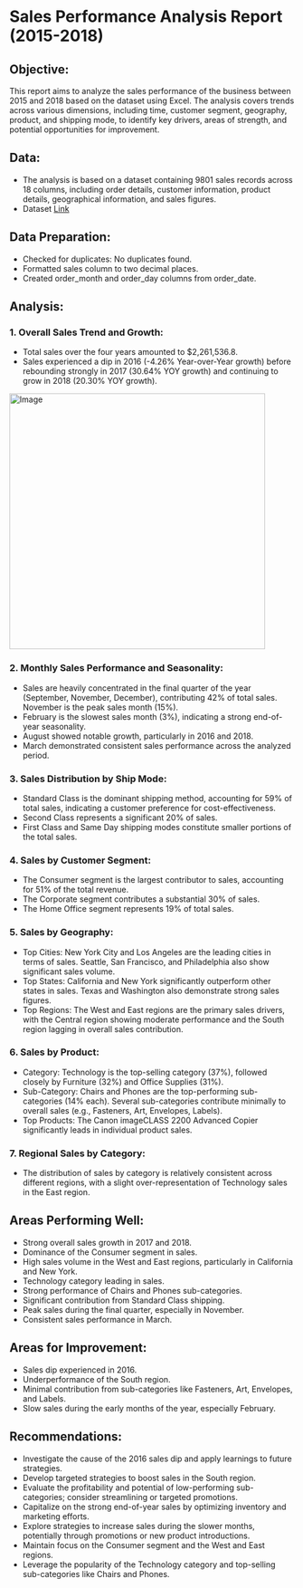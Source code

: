 # Sales Performance Analysis Report (2015-2018)
## Objective:
This report aims to analyze the sales performance of the business between 2015 and 2018 based on the dataset using Excel. The analysis covers trends across various dimensions, including time, customer segment, geography, product, and shipping mode, to identify key drivers, areas of strength, and potential opportunities for improvement.
## Data:
- The analysis is based on a dataset containing 9801 sales records across 18 columns, including order details, customer information, product details, geographical information, and sales figures.
- Dataset [Link](https://www.kaggle.com/datasets/bhanupratapbiswas/superstore-sales)
## Data Preparation:
- Checked for duplicates: No duplicates found.
- Formatted sales column to two decimal places.
- Created order_month and order_day columns from order_date.
## Analysis:
### 1. Overall Sales Trend and Growth:
- Total sales over the four years amounted to $2,261,536.8.
- Sales experienced a dip in 2016 (-4.26% Year-over-Year growth) before rebounding strongly in 2017 (30.64% YOY growth) and continuing to grow in 2018 (20.30% YOY growth).
<img width="452" alt="Image" src="https://github.com/user-attachments/assets/b12431f9-3c5d-4520-a076-cfe9f43d778e" />

### 2. Monthly Sales Performance and Seasonality:
- Sales are heavily concentrated in the final quarter of the year (September, November, December), contributing 42% of total sales. November is the peak sales month (15%).
- February is the slowest sales month (3%), indicating a strong end-of-year seasonality.
- August showed notable growth, particularly in 2016 and 2018.
- March demonstrated consistent sales performance across the analyzed period.
### 3. Sales Distribution by Ship Mode:
- Standard Class is the dominant shipping method, accounting for 59% of total sales, indicating a customer preference for cost-effectiveness.
- Second Class represents a significant 20% of sales.
- First Class and Same Day shipping modes constitute smaller portions of the total sales.
### 4. Sales by Customer Segment:
- The Consumer segment is the largest contributor to sales, accounting for 51% of the total revenue.
- The Corporate segment contributes a substantial 30% of sales.
- The Home Office segment represents 19% of total sales.
### 5. Sales by Geography:
- Top Cities: New York City and Los Angeles are the leading cities in terms of sales. Seattle, San Francisco, and Philadelphia also show significant sales volume.
- Top States: California and New York significantly outperform other states in sales. Texas and Washington also demonstrate strong sales figures.
- Top Regions: The West and East regions are the primary sales drivers, with the Central region showing moderate performance and the South region lagging in overall sales contribution.
### 6. Sales by Product:
- Category: Technology is the top-selling category (37%), followed closely by Furniture (32%) and Office Supplies (31%).
- Sub-Category: Chairs and Phones are the top-performing sub-categories (14% each). Several sub-categories contribute minimally to overall sales (e.g., Fasteners, Art, Envelopes, Labels).
- Top Products: The Canon imageCLASS 2200 Advanced Copier significantly leads in individual product sales.
### 7. Regional Sales by Category:
- The distribution of sales by category is relatively consistent across different regions, with a slight over-representation of Technology sales in the East region.
## Areas Performing Well:
- Strong overall sales growth in 2017 and 2018.
- Dominance of the Consumer segment in sales.
- High sales volume in the West and East regions, particularly in California and New York.
- Technology category leading in sales.
- Strong performance of Chairs and Phones sub-categories.
- Significant contribution from Standard Class shipping.
- Peak sales during the final quarter, especially in November.
- Consistent sales performance in March.
## Areas for Improvement:
- Sales dip experienced in 2016.
- Underperformance of the South region.
- Minimal contribution from sub-categories like Fasteners, Art, Envelopes, and Labels.
- Slow sales during the early months of the year, especially February.
## Recommendations:
- Investigate the cause of the 2016 sales dip and apply learnings to future strategies.
- Develop targeted strategies to boost sales in the South region.
- Evaluate the profitability and potential of low-performing sub-categories; consider streamlining or targeted promotions.
- Capitalize on the strong end-of-year sales by optimizing inventory and marketing efforts.
- Explore strategies to increase sales during the slower months, potentially through promotions or new product introductions.
- Maintain focus on the Consumer segment and the West and East regions.
- Leverage the popularity of the Technology category and top-selling sub-categories like Chairs and Phones.
